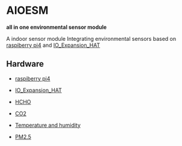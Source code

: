 # AIOESM

**all in one environmental sensor module**

A indoor sensor module Integrating environmental sensors based on [raspiberry pi4](https://www.raspberrypi.org/products/raspberry-pi-4-model-b/) and [IO_Expansion_HAT](http://wiki.dfrobot.com.cn/index.php?title=(SKU:DFR0566)IO_Expansion_HAT_for_Raspberry_Pi)

## Hardware

- [raspiberry pi4](https://www.raspberrypi.org/products/raspberry-pi-4-model-b/)

- [IO_Expansion_HAT](http://wiki.dfrobot.com.cn/index.php?title=(SKU:DFR0566)IO_Expansion_HAT_for_Raspberry_Pi)

- [HCHO](https://www.winsensor.com/products/mozu/hbmz/ZE08_CH2Ojqcgqmz_206.html)

- [CO2](https://www.winsensor.com/hongwai/MH_Z16hwCO2xmz_34.html)

- [Temperature and humidity](http://www.gzlexiang.com/product-detail-id-73.html)

- [PM2.5](https://www.sensirion.com/cn/environmental-sensors/particulate-matter-sensors-pm25/)
